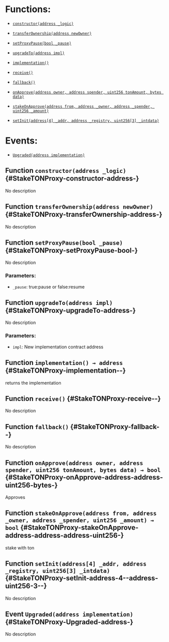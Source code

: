 # Functions:

- [`constructor(address _logic)`](#StakeTONProxy-constructor-address-)

- [`transferOwnership(address newOwner)`](#StakeTONProxy-transferOwnership-address-)

- [`setProxyPause(bool _pause)`](#StakeTONProxy-setProxyPause-bool-)

- [`upgradeTo(address impl)`](#StakeTONProxy-upgradeTo-address-)

- [`implementation()`](#StakeTONProxy-implementation--)

- [`receive()`](#StakeTONProxy-receive--)

- [`fallback()`](#StakeTONProxy-fallback--)

- [`onApprove(address owner, address spender, uint256 tonAmount, bytes data)`](#StakeTONProxy-onApprove-address-address-uint256-bytes-)

- [`stakeOnApprove(address from, address _owner, address _spender, uint256 _amount)`](#StakeTONProxy-stakeOnApprove-address-address-address-uint256-)

- [`setInit(address[4] _addr, address _registry, uint256[3] _intdata)`](#StakeTONProxy-setInit-address-4--address-uint256-3--)

# Events:

- [`Upgraded(address implementation)`](#StakeTONProxy-Upgraded-address-)

## Function `constructor(address _logic)` {#StakeTONProxy-constructor-address-}

No description

## Function `transferOwnership(address newOwner)` {#StakeTONProxy-transferOwnership-address-}

No description

## Function `setProxyPause(bool _pause)` {#StakeTONProxy-setProxyPause-bool-}

No description

### Parameters:

- `_pause`: true:pause or false:resume

## Function `upgradeTo(address impl)` {#StakeTONProxy-upgradeTo-address-}

No description

### Parameters:

- `impl`: New implementation contract address

## Function `implementation() → address` {#StakeTONProxy-implementation--}

returns the implementation

## Function `receive()` {#StakeTONProxy-receive--}

No description

## Function `fallback()` {#StakeTONProxy-fallback--}

No description

## Function `onApprove(address owner, address spender, uint256 tonAmount, bytes data) → bool` {#StakeTONProxy-onApprove-address-address-uint256-bytes-}

Approves

## Function `stakeOnApprove(address from, address _owner, address _spender, uint256 _amount) → bool` {#StakeTONProxy-stakeOnApprove-address-address-address-uint256-}

stake with ton

## Function `setInit(address[4] _addr, address _registry, uint256[3] _intdata)` {#StakeTONProxy-setInit-address-4--address-uint256-3--}

No description

## Event `Upgraded(address implementation)` {#StakeTONProxy-Upgraded-address-}

No description
